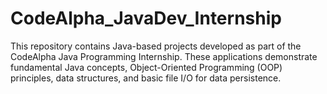 # CodeAlpha_JavaDev_Internship
This repository contains Java-based projects developed as part of the CodeAlpha Java Programming Internship. These applications demonstrate fundamental Java concepts, Object-Oriented Programming (OOP) principles, data structures, and basic file I/O for data persistence.
